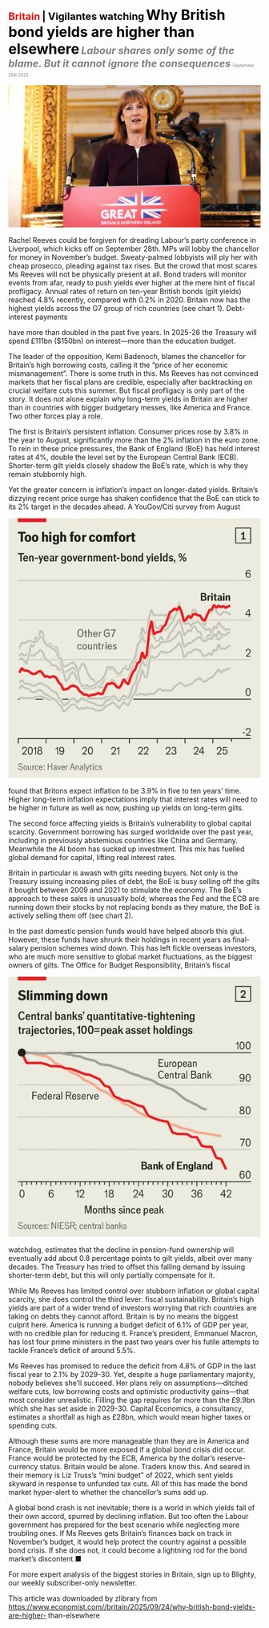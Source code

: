<span style="color:#E3120B; font-size:14.9pt; font-weight:bold;">Britain</span> <span style="color:#000000; font-size:14.9pt; font-weight:bold;">| Vigilantes watching</span>
<span style="color:#000000; font-size:21.0pt; font-weight:bold;">Why British bond yields are higher than elsewhere</span>
<span style="color:#808080; font-size:14.9pt; font-weight:bold; font-style:italic;">Labour shares only some of the blame. But it cannot ignore the consequences</span>
<span style="color:#808080; font-size:6.2pt;">September 25th 2025</span>

![](../images/044_Why_British_bond_yields_are_higher_than_elsewhere/p0188_img01.jpeg)

Rachel Reeves could be forgiven for dreading Labour’s party conference in Liverpool, which kicks off on September 28th. MPs will lobby the chancellor for money in November’s budget. Sweaty-palmed lobbyists will ply her with cheap prosecco, pleading against tax rises. But the crowd that most scares Ms Reeves will not be physically present at all. Bond traders will monitor events from afar, ready to push yields ever higher at the mere hint of fiscal profligacy. Annual rates of return on ten-year British bonds (gilt yields) reached 4.8% recently, compared with 0.2% in 2020. Britain now has the highest yields across the G7 group of rich countries (see chart 1). Debt-interest payments

have more than doubled in the past five years. In 2025-26 the Treasury will spend £111bn ($150bn) on interest—more than the education budget.

The leader of the opposition, Kemi Badenoch, blames the chancellor for Britain’s high borrowing costs, calling it the “price of her economic mismanagement”. There is some truth in this. Ms Reeves has not convinced markets that her fiscal plans are credible, especially after backtracking on crucial welfare cuts this summer. But fiscal profligacy is only part of the story. It does not alone explain why long-term yields in Britain are higher than in countries with bigger budgetary messes, like America and France. Two other forces play a role.

The first is Britain’s persistent inflation. Consumer prices rose by 3.8% in the year to August, significantly more than the 2% inflation in the euro zone. To rein in these price pressures, the Bank of England (BoE) has held interest rates at 4%, double the level set by the European Central Bank (ECB). Shorter-term gilt yields closely shadow the BoE’s rate, which is why they remain stubbornly high.

Yet the greater concern is inflation’s impact on longer-dated yields. Britain’s dizzying recent price surge has shaken confidence that the BoE can stick to its 2% target in the decades ahead. A YouGov/Citi survey from August

![](../images/044_Why_British_bond_yields_are_higher_than_elsewhere/p0189_img01.jpeg)

found that Britons expect inflation to be 3.9% in five to ten years’ time. Higher long-term inflation expectations imply that interest rates will need to be higher in future as well as now, pushing up yields on long-term gilts.

The second force affecting yields is Britain’s vulnerability to global capital scarcity. Government borrowing has surged worldwide over the past year, including in previously abstemious countries like China and Germany. Meanwhile the AI boom has sucked up investment. This mix has fuelled global demand for capital, lifting real interest rates.

Britain in particular is awash with gilts needing buyers. Not only is the Treasury issuing increasing piles of debt, the BoE is busy selling off the gilts it bought between 2009 and 2021 to stimulate the economy. The BoE’s approach to these sales is unusually bold; whereas the Fed and the ECB are running down their stocks by not replacing bonds as they mature, the BoE is actively selling them off (see chart 2).

In the past domestic pension funds would have helped absorb this glut. However, these funds have shrunk their holdings in recent years as final- salary pension schemes wind down. This has left fickle overseas investors, who are much more sensitive to global market fluctuations, as the biggest owners of gilts. The Office for Budget Responsibility, Britain’s fiscal

![](../images/044_Why_British_bond_yields_are_higher_than_elsewhere/p0190_img01.jpeg)

watchdog, estimates that the decline in pension-fund ownership will eventually add about 0.8 percentage points to gilt yields, albeit over many decades. The Treasury has tried to offset this falling demand by issuing shorter-term debt, but this will only partially compensate for it.

While Ms Reeves has limited control over stubborn inflation or global capital scarcity, she does control the third lever: fiscal sustainability. Britain’s high yields are part of a wider trend of investors worrying that rich countries are taking on debts they cannot afford. Britain is by no means the biggest culprit here. America is running a budget deficit of 6.1% of GDP per year, with no credible plan for reducing it. France’s president, Emmanuel Macron, has lost four prime ministers in the past two years over his futile attempts to tackle France’s deficit of around 5.5%.

Ms Reeves has promised to reduce the deficit from 4.8% of GDP in the last fiscal year to 2.1% by 2029-30. Yet, despite a huge parliamentary majority, nobody believes she’ll succeed. Her plans rely on assumptions—ditched welfare cuts, low borrowing costs and optimistic productivity gains—that most consider unrealistic. Filling the gap requires far more than the £9.9bn which she has set aside in 2029-30. Capital Economics, a consultancy, estimates a shortfall as high as £28bn, which would mean higher taxes or spending cuts.

Although these sums are more manageable than they are in America and France, Britain would be more exposed if a global bond crisis did occur. France would be protected by the ECB, America by the dollar’s reserve- currency status. Britain would be alone. Traders know this. And seared in their memory is Liz Truss’s “mini budget” of 2022, which sent yields skyward in response to unfunded tax cuts. All of this has made the bond market hyper-alert to whether the chancellor’s sums add up.

A global bond crash is not inevitable; there is a world in which yields fall of their own accord, spurred by declining inflation. But too often the Labour government has prepared for the best scenario while neglecting more troubling ones. If Ms Reeves gets Britain’s finances back on track in November’s budget, it would help protect the country against a possible bond crisis. If she does not, it could become a lightning rod for the bond market’s discontent.■

For more expert analysis of the biggest stories in Britain, sign up to Blighty, our weekly subscriber-only newsletter.

This article was downloaded by zlibrary from https://www.economist.com//britain/2025/09/24/why-british-bond-yields-are-higher- than-elsewhere
